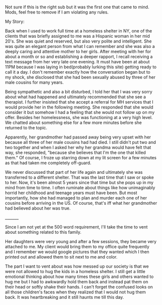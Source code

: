 Not sure if this is the right sub but it was the first one that came to mind. Mods, feel free to remove if I am violating any rules.

My Story:

Back when I used to work full time at a homeless shelter in NY, one of the clients that was briefly assigned to me was a Hispanic woman in her mid 20's. She was quiet and reserved, but also very polite and intelligent. She was quite an elegant person from what I can remember and she was also a deeply caring and attentive mother to her girls. After meeting with her for about a month or so and establishing a deeper rapport, I recall receiving a text message from her very late one evening. It must have been at about 11PM because I was laying in bed(probably lurking this site) getting ready to call it a day. I don't remember exactly how the conversation began but to my shock, she disclosed that she had been sexually abused by three of her male cousins for many years.

Being sympathetic and also a bit disturbed, I told her that I was very sorry about what had happened and ultimately recommended that she see a therapist. I further insisted that she accept a referral for MH services that I would provide her in the following meeting. She responded that she would consider it but somehow I had a feeling that she would not follow up on my offer. Besides her homelessness, she was functioning at a very high level. We chatted about something else for a few more minutes before she returned to the topic.

Apparently, her grandmother had passed away being very upset with her because all three of her male cousins had had died. I still didn't put two and two together and when I asked her why her grandma would have felt that way, she responded, "because she believes that I'm the one that killed them." Of course, I froze up starring down at my lit screen for a few minutes as that had taken me completely off-guard.

We never discussed that part of her life again and ultimately she was transferred to a different shelter. That was the last time that I saw or spoke to her. Now, it's been almost 5 years since that time but she pops up in my mind from time to time. I often ruminate about things like how unimaginably horrid her childhood and teenage years must have been. But most importantly, how she had managed to plan and murder each one of her cousins before arriving in the US. Of course, that's iff what her grandmother had believed about her was true.

\_\_\_\_\_\_\_

Since I am not yet at the 500 word requirement, I'll take the time to vent about something related to this family.

Her daughters were very young and after a few sessions, they became very attached to me. My client would bring them to my office quite frequently and I remember we would google pictures that they wanted which I then printed out and allowed them to sit next to me and color.

The part I want to vent about was how messed up our society is that we were not allowed to hug the kids in a homeless shelter. I still get a little emotional thinking about how many times these girls and others wanted to hug me but I had to awkwardly hold them back and instead pat them on their head or softly shake their hands. I can't forget the confused looks on all those children's faces when they realized that I would not hug them back. It was heartbreaking and it still haunts me till this day.